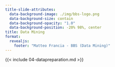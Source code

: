```yaml
---
title-slide-attributes:
  data-background-image: ./img/bbs-logo.png
  data-background-size: contain
  data-background-opacity: "1.0"
  data-background-position: -20% 98%, center
title: Data Mining
format:
  revealjs:
    footer: "Matteo Francia - BBS (Data Mining)"
---
```


{{< include 04-datapreparation.md >}}